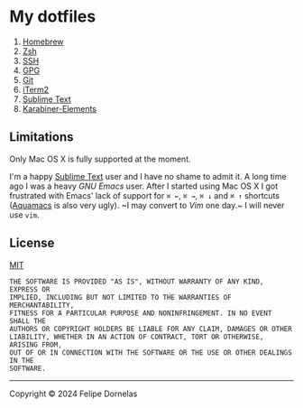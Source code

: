 # My dotfiles

1. [Homebrew](homebrew/)
1. [Zsh](zsh/)
1. [SSH](ssh/)
1. [GPG](gpg/)
1. [Git](git/)
1. [iTerm2](iterm2/)
1. [Sublime Text](sublime-text/)
1. [Karabiner-Elements](karabiner-elements/)

## Limitations

Only Mac OS X is fully supported at the moment.

I'm a happy [Sublime Text](http://www.sublimetext.com) user and I have no shame to admit it. A long time ago I was a heavy *GNU Emacs* user. After I started using Mac OS X I got frustrated with Emacs' lack of support for `⌘ ←`, `⌘ →`, `⌘ ↓` and `⌘ ↑` shortcuts ([Aquamacs](http://aquamacs.org) is also very ugly). ~I may convert to *Vim* one day.~ I will never use `vim`.

## License

[MIT](LICENSE)

```
THE SOFTWARE IS PROVIDED "AS IS", WITHOUT WARRANTY OF ANY KIND, EXPRESS OR
IMPLIED, INCLUDING BUT NOT LIMITED TO THE WARRANTIES OF MERCHANTABILITY,
FITNESS FOR A PARTICULAR PURPOSE AND NONINFRINGEMENT. IN NO EVENT SHALL THE
AUTHORS OR COPYRIGHT HOLDERS BE LIABLE FOR ANY CLAIM, DAMAGES OR OTHER
LIABILITY, WHETHER IN AN ACTION OF CONTRACT, TORT OR OTHERWISE, ARISING FROM,
OUT OF OR IN CONNECTION WITH THE SOFTWARE OR THE USE OR OTHER DEALINGS IN THE
SOFTWARE.
```

---

Copyright © 2024 Felipe Dornelas
